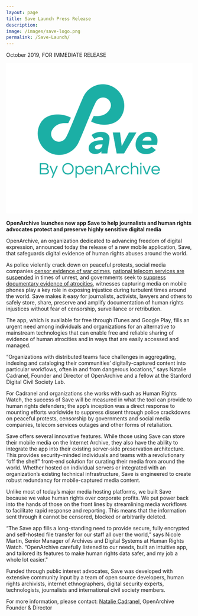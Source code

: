 ```yaml
---
layout: page
title: Save Launch Press Release
description: 
image: /images/save-logo.png
permalink: /Save-Launch/
---
```


<p>October 2019, FOR IMMEDIATE RELEASE</p>

<img class="postInlineImage" src="/images/save-logo.png"/>

<p><b>OpenArchive launches new app <span class="appName">Save</span> to help journalists and human rights advocates 
protect and preserve highly sensitive digital media</b></p>

<p>OpenArchive, an organization dedicated to advancing freedom of digital expression, announced today the 
release of a new mobile application, <span class="appName">Save</span>, that safeguards digital evidence of 
human rights abuses around the world.</p>

<p>As police violently crack down on peaceful protests, social media companies 
<a href="https://theintercept.com/2017/11/02/war-crimes-youtube-facebook-syria-rohingya/">censor evidence of war crimes</a>, 
<a href="https://www.businessinsider.com/iraq-blocks-facebook-whatsapp-cuts-internet-protests-2019-10?r=US&IR=T">national telecom services are suspended</a> 
in times of unrest, and governments seek to <a href="https://www.theguardian.com/global-development/2018/feb/19/myanmar-government-bulldozing-rohingya-mass-grave-hide-evidence">suppress documentary evidence of atrocities</a>, 
witnesses capturing media on mobile phones play a key role in exposing injustice during turbulent times around the world. <span class="appName">Save</span> 
makes it easy for journalists, activists, lawyers and others to safely store, share, preserve and amplify documentation of human rights injustices without fear of censorship, surveillance or retribution.</p>

<p>The app, which is available for free through iTunes and Google Play, fills an urgent need among individuals and organizations for an alternative to mainstream technologies 
that can enable free and reliable sharing of evidence of human atrocities and in ways that are easily accessed and managed.</p>

<p>“Organizations with distributed teams face challenges in aggregating, indexing and cataloging their communities’ digitally-captured content into particular workflows, often in and from dangerous locations,” 
says Natalie Cadranel, Founder and Director of OpenArchive and a fellow at the Stanford Digital Civil Society Lab.</p>

<p>For Cadranel and organizations she works with such as Human Rights Watch, the success of Save will be measured in what the tool can provide to human rights defenders; the app’s inception was a direct response 
to mounting efforts worldwide to suppress dissent through police crackdowns on peaceful protests, censorship by governments and social media companies, telecom services outages and other forms of retaliation.</p>

<p><span class="appName">Save</span> offers several innovative features. While those using <span class="appName">Save</span> can store their mobile media on the Internet Archive, they also have the ability to 
integrate the app into their existing server-side preservation architecture. This provides security-minded individuals and teams with a revolutionary “off the shelf” front-end solution for curating their media 
from around the world. Whether hosted on individual servers or integrated with an organization’s existing technical infrastructure, <span class="appName">Save</span> is engineered to create robust redundancy 
for mobile-captured media content.</p>

<p>Unlike most of today’s major media hosting platforms, we built <span class="appName">Save</span> because we value human rights over corporate profits. We put power back into the hands of those on the front lines by 
streamlining media workflows to facilitate rapid response and reporting. This means that the information sent through it cannot be censored, blocked or arbitrarily deleted.</p>

<p>“The <span class="appName">Save</span> app fills a long-standing need to provide secure, fully encrypted and self-hosted file transfer for our staff all over the world,” says Nicole Martin, 
Senior Manager of Archives and Digital Systems at Human Rights Watch. “OpenArchive carefully listened to our needs, built an intuitive app, and tailored its features to make human rights data safer, 
and my job a whole lot easier."</p>

<p>Funded through public interest advocates, <span class="appName">Save</span> was developed with extensive  community input by a team of open source developers, human rights archivists, 
internet ethnographers, digital security experts, technologists, journalists and international civil society members.</p>

<p>For more information, please contact: <a href="mailto:natalie@open-archive.org">Natalie Cadranel</a>, OpenArchive Founder & Director 


